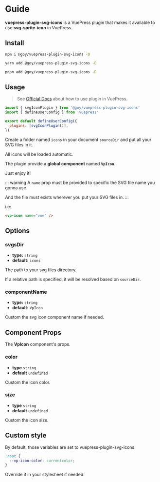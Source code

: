 # Guide

**vuepress-plugin-svg-icons** is a VuePress plugin that makes it available to use **svg-sprite-icon** in VuePress.

## Install

```bash
npm i @goy/vuepress-plugin-svg-icons -D
```

```bash
yarn add @goy/vuepress-plugin-svg-icons -D
```

```bash
pnpm add @goy/vuepress-plugin-svg-icons -D
```

## Usage

> See [Official Docs](https://v2.vuepress.vuejs.org/guide/plugin.html#plugin) about how to use plugin in VuePress.

```js
import { svgIconPlugin } from '@goy/vuepress-plugin-svg-icons'
import { defineUserConfig } from 'vuepress'

export default defineUserConfig({
  plugins: [svgIconPlugin()],
})
```

Create a folder named `icons` in your document `sourceDir` and put all your SVG files in it.

All icons will be loaded automatic.

The plugin provide a **global component** named **`VpIcon`**.

Just enjoy it!

::: warning
A `name` prop must be provided to specific the SVG file name you gonna use.

And the file must exists wherever you put your SVG files in.
:::

i.e:

```markdown
<vp-icon name="vue" />
```

<vp-icon name="github" color="purple" size="4em" />
<vp-icon name="star" color="orange" size="4em" />

## Options

### svgsDir

- **type:** `string`
- **default:** `icons`

The path to your svg files directory.

If a relative path is specified, it will be resolved based on `sourceDir`.

### componentName

- **type:** `string`
- **default:** `VpIcon`

Custom the svg icon component name if needed.

## Component Props

The **VpIcon** component's props.

### color

- **type** `string`
- **default** `undefined`

Custom the icon color.

### size

- **type** `string`
- **default** `undefined`

Custom the icon size.

## Custom style

By default, those variables are set to vuepress-plugin-svg-icons.

```css
:root {
  --vp-icon-color: currentcolor;
}
```

Override it in your stylesheet if needed.
